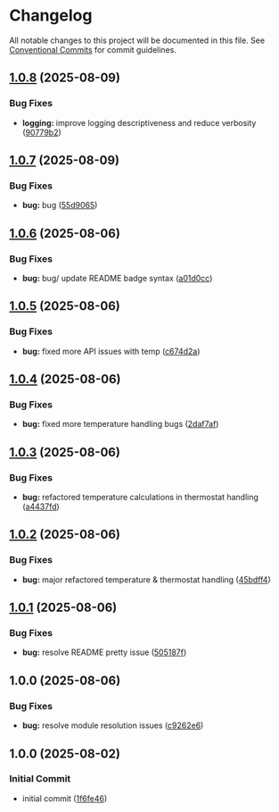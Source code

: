 # Changelog

All notable changes to this project will be documented in this file. See
[Conventional Commits](https://conventionalcommits.org) for commit guidelines.

## [1.0.8](https://github.com/JackieTreeh0rn/homebridge-smartrent/compare/v1.0.7...v1.0.8) (2025-08-09)

### Bug Fixes

* **logging:** improve logging descriptiveness and reduce verbosity ([90779b2](https://github.com/JackieTreeh0rn/homebridge-smartrent/commit/90779b23ebcb4a9914669bee549d7479137e2f59))

## [1.0.7](https://github.com/JackieTreeh0rn/homebridge-smartrent/compare/v1.0.6...v1.0.7) (2025-08-09)

### Bug Fixes

* **bug:** bug ([55d9065](https://github.com/JackieTreeh0rn/homebridge-smartrent/commit/55d9065bdd35e29167ce335065572ce0a065c86d))

## [1.0.6](https://github.com/JackieTreeh0rn/homebridge-smartrent/compare/v1.0.5...v1.0.6) (2025-08-06)

### Bug Fixes

* **bug:** bug/ update README badge syntax ([a01d0cc](https://github.com/JackieTreeh0rn/homebridge-smartrent/commit/a01d0cc2880815c097f9883fe0d68a995e3491c0))

## [1.0.5](https://github.com/JackieTreeh0rn/homebridge-smartrent/compare/v1.0.4...v1.0.5) (2025-08-06)

### Bug Fixes

* **bug:** fixed more API issues with temp ([c674d2a](https://github.com/JackieTreeh0rn/homebridge-smartrent/commit/c674d2aa19fe73959d371437a27d38a4f740d7b9))

## [1.0.4](https://github.com/JackieTreeh0rn/homebridge-smartrent/compare/v1.0.3...v1.0.4) (2025-08-06)

### Bug Fixes

* **bug:** fixed more temperature handling bugs ([2daf7af](https://github.com/JackieTreeh0rn/homebridge-smartrent/commit/2daf7af03183a4318fe34ac9f6f1b92a52dd6902))

## [1.0.3](https://github.com/JackieTreeh0rn/homebridge-smartrent/compare/v1.0.2...v1.0.3) (2025-08-06)

### Bug Fixes

* **bug:** refactored temperature calculations in thermostat handling ([a4437fd](https://github.com/JackieTreeh0rn/homebridge-smartrent/commit/a4437fd8283b7f8e3fbf5a92a1b37690e6602043))

## [1.0.2](https://github.com/JackieTreeh0rn/homebridge-smartrent/compare/v1.0.1...v1.0.2) (2025-08-06)

### Bug Fixes

* **bug:** major refactored temperature & thermostat handling ([45bdff4](https://github.com/JackieTreeh0rn/homebridge-smartrent/commit/45bdff478a8f5b225a8e10b0d3605d6aa6f6e178))

## [1.0.1](https://github.com/JackieTreeh0rn/homebridge-smartrent/compare/v1.0.0...v1.0.1) (2025-08-06)

### Bug Fixes

* **bug:** resolve README pretty issue ([505187f](https://github.com/JackieTreeh0rn/homebridge-smartrent/commit/505187faa142d1f4306c7e5c286ec75283b462aa))

## 1.0.0 (2025-08-06)

### Bug Fixes

* **bug:** resolve module resolution issues ([c9262e6](https://github.com/JackieTreeh0rn/homebridge-smartrent/commit/c9262e65dd4949cfea4a2aea86f2f4c68d6e97b6))

## 1.0.0 (2025-08-02)


### Initial Commit

* initial commit ([1f6fe46](https://github.com/JackieTreeh0rn/homebridge-smartrent/commit/1f6fe46cad9607f37153fe3908ef8cbd8ef93118))
